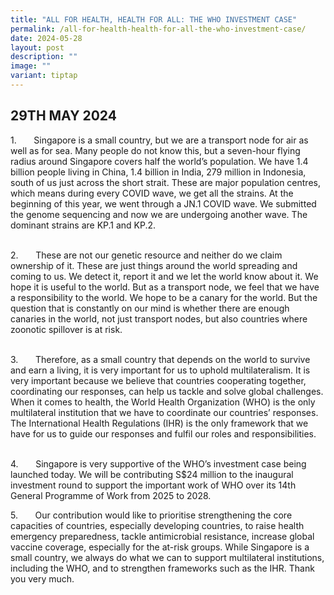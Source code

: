 ```yaml
---
title: "ALL FOR HEALTH, HEALTH FOR ALL: THE WHO INVESTMENT CASE"
permalink: /all-for-health-health-for-all-the-who-investment-case/
date: 2024-05-28
layout: post
description: ""
image: ""
variant: tiptap
---
```

<h2><strong>29TH MAY 2024</strong></h2>
<p>1.&nbsp; &nbsp; &nbsp; &nbsp;Singapore is a small country, but we are
a transport node for air as well as for sea. Many people do not know this,
but a seven-hour flying radius around Singapore covers half the world’s
population. We have 1.4 billion people living in China, 1.4 billion in
India, 279 million in Indonesia, south of us just across the short strait.
These are major population centres, which means during every COVID wave,
we get all the strains. At the beginning of this year, we went through
a JN.1 COVID wave. We submitted the genome sequencing and now we are undergoing
another wave. The dominant strains are KP.1 and KP.2.</p>
<p>
<br>2.&nbsp; &nbsp; &nbsp; &nbsp;These are not our genetic resource and neither
do we claim ownership of it. These are just things around the world spreading
and coming to us. We detect it, report it and we let the world know about
it. We hope it is useful to the world. But as a transport node, we feel
that we have a responsibility to the world. We hope to be a canary for
the world. But the question that is constantly on our mind is whether there
are enough canaries in the world, not just transport nodes, but also countries
where zoonotic spillover is at risk.</p>
<p>
<br>3.&nbsp; &nbsp; &nbsp; &nbsp;Therefore, as a small country that depends
on the world to survive and earn a living, it is very important for us
to uphold multilateralism. It is very important because we believe that
countries cooperating together, coordinating our responses, can help us
tackle and solve global challenges. When it comes to health, the World
Health Organization (WHO) is the only multilateral institution that we
have to coordinate our countries’ responses. The International Health Regulations
(IHR) is the only framework that we have for us to guide our responses
and fulfil our roles and responsibilities.</p>
<p>
<br>4.&nbsp; &nbsp; &nbsp; &nbsp;Singapore is very supportive of the WHO’s
investment case being launched today. We will be contributing S$24 million
to the inaugural investment round to support the important work of WHO
over its 14th General Programme of Work from 2025 to 2028.</p>
<p>5.&nbsp; &nbsp; &nbsp; &nbsp;Our contribution would like to prioritise
strengthening the core capacities of countries, especially developing countries,
to raise health emergency preparedness, tackle antimicrobial resistance,
increase global vaccine coverage, especially for the at-risk groups. While
Singapore is a small country, we always do what we can to&nbsp;support&nbsp;multilateral
institutions, including the WHO, and to strengthen frameworks such as the
IHR. Thank you very much.</p>
<p>
<br>
</p>